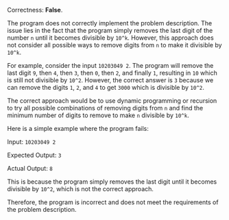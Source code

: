 Correctness: **False**.

The program does not correctly implement the problem description. The issue lies in the fact that the program simply removes the last digit of the number `n` until it becomes divisible by `10^k`. However, this approach does not consider all possible ways to remove digits from `n` to make it divisible by `10^k`. 

For example, consider the input `10203049 2`. The program will remove the last digit `9`, then `4`, then `3`, then `0`, then `2`, and finally `1`, resulting in `10` which is still not divisible by `10^2`. However, the correct answer is `3` because we can remove the digits `1`, `2`, and `4` to get `3000` which is divisible by `10^2`.

The correct approach would be to use dynamic programming or recursion to try all possible combinations of removing digits from `n` and find the minimum number of digits to remove to make `n` divisible by `10^k`. 

Here is a simple example where the program fails: 

Input: `10203049 2`

Expected Output: `3`

Actual Output: `8` 

This is because the program simply removes the last digit until it becomes divisible by `10^2`, which is not the correct approach. 

Therefore, the program is incorrect and does not meet the requirements of the problem description.